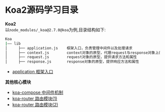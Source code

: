 # Koa2源码学习目录
**Koa2**  
以`node_modules/_koa@2.7.0@koa`为例,目录结构如下:
```sh
Koa
|—— lib                     
│     ├── application.js    框架入口，负责管理中间件以及处理请求
│     ├── context.js        context对象的原型，代理request与response对象上的方法和属性
│     ├── request.js        request对象的原型，提供请求方法和属性
│     ├── response.js       response对象的原型，提供响应方法和属性
```
* [application 框架入口](./application)

**其他核心模块**
* [koa-compose 中间件机制](./koa-compose)
* [koa-router 路由模块(1)](./koa-router-layer)
* [koa-router 路由模块(2)](./koa-router-router)

